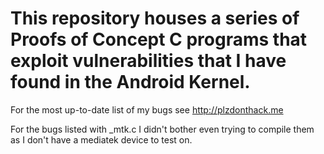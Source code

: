 # This repository houses a series of Proofs of Concept C programs that exploit vulnerabilities that I have found in the Android Kernel.

For the most up-to-date list of my bugs see http://plzdonthack.me

For the bugs listed with _mtk.c I didn't bother even trying to compile them as I don't have a mediatek device to test on.


